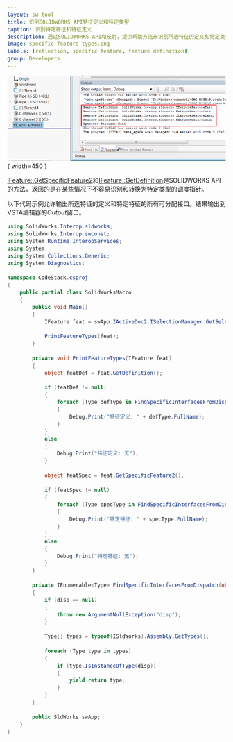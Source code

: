 ```yaml
---
layout: sw-tool
title: 识别SOLIDWORKS API特征定义和特定类型
caption: 识别特定特征和特征定义
description: 通过SOLIDWORKS API和反射，提供帮助方法来识别所选特征的定义和特定类型
image: specific-feature-types.png
labels: [reflection, specific feature, feature definition]
group: Developers
---
```

![将特定特征和特征定义的类型输出到窗口](specific-feature-types.png){ width=450 }

[IFeature::GetSpecificFeature2](https://help.solidworks.com/2012/english/api/sldworksapi/SolidWorks.Interop.sldworks~SolidWorks.Interop.sldworks.IFeature~GetSpecificFeature2.html)和[IFeature::GetDefinition](https://help.solidworks.com/2012/english/api/sldworksapi/solidworks.interop.sldworks~solidworks.interop.sldworks.ifeature~getdefinition.html)是SOLIDWORKS API的方法，返回的是在某些情况下不容易识别和转换为特定类型的调度指针。

以下代码示例允许输出所选特征的定义和特定特征的所有可分配接口。结果输出到VSTA编辑器的*Output*窗口。

```cs
using SolidWorks.Interop.sldworks;
using SolidWorks.Interop.swconst;
using System.Runtime.InteropServices;
using System;
using System.Collections.Generic;
using System.Diagnostics;

namespace CodeStack.csproj
{
    public partial class SolidWorksMacro
    {
        public void Main()
        {
            IFeature feat = swApp.IActiveDoc2.ISelectionManager.GetSelectedObject6(1, -1) as IFeature;

            PrintFeatureTypes(feat);
        }

        private void PrintFeatureTypes(IFeature feat) 
        {
            object featDef = feat.GetDefinition();

            if (featDef != null)
            {
                foreach (Type defType in FindSpecificInterfacesFromDispatch(featDef))
                {
                    Debug.Print("特征定义: " + defType.FullName);
                }
            }
            else
            {
                Debug.Print("特征定义: 无");
            }

            object featSpec = feat.GetSpecificFeature2();

            if (featSpec != null)
            {
                foreach (Type specType in FindSpecificInterfacesFromDispatch(featSpec))
                {
                    Debug.Print("特定特征: " + specType.FullName);
                }
            }
            else
            {
                Debug.Print("特定特征: 无");
            }
        }

        private IEnumerable<Type> FindSpecificInterfacesFromDispatch(object disp) 
        {
            if (disp == null) 
            {
                throw new ArgumentNullException("disp");
            }

            Type[] types = typeof(ISldWorks).Assembly.GetTypes();

            foreach (Type type in types) 
            {
                if (type.IsInstanceOfType(disp)) 
                {
                    yield return type;
                }
            }
        }

        public SldWorks swApp;
    }
}
```

